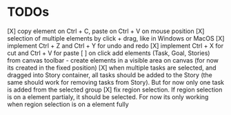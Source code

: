 # TODOs

[X] copy element on Ctrl + C, paste on Ctrl + V on mouse position
[X] selection of multiple elements by click + drag, like in Windows or MacOS
[X] implement Ctrl + Z and Ctrl + Y for undo and redo
[X] implement Ctrl + X for cut and Ctrl + V for paste
[ ] on click add elements (Task, Goal, Stories) from canvas toolbar - create elements in a visible area on canvas (for now its created in the fixed position)
[X] when multiple tasks are selected, and dragged into Story container, all tasks should be added to the Story (the same should work for removing tasks from Story). But for now only one task is added from the selected group
[X] fix region selection. If region selection is on a element partialy, it should be selected. For now its only working when region selection is on a element fully